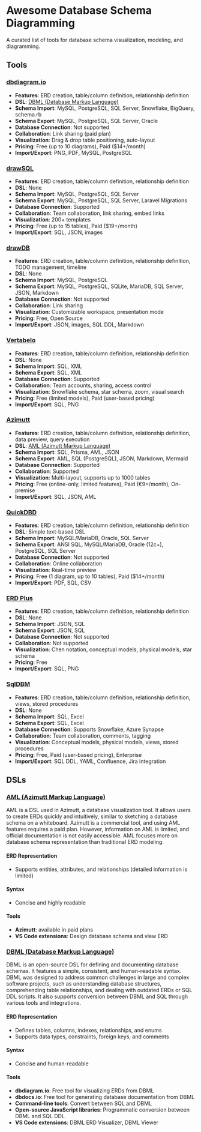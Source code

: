 # Awesome Database Schema Diagramming

A curated list of tools for database schema visualization, modeling, and diagramming.

## Tools

### [dbdiagram.io](https://dbdiagram.io/)
- **Features**: ERD creation, table/column definition, relationship definition
- **DSL**: [DBML (Database Markup Language)](https://dbml.dbdiagram.io/home/)
- **Schema Import**: MySQL, PostgreSQL, SQL Server, Snowflake, BigQuery, schema.rb
- **Schema Export**: MySQL, PostgreSQL, SQL Server, Oracle
- **Database Connection**: Not supported
- **Collaboration**: Link sharing (paid plan)
- **Visualization**: Drag & drop table positioning, auto-layout
- **Pricing**: Free (up to 10 diagrams), Paid ($14+/month)
- **Import/Export**: PNG, PDF, MySQL, PostgreSQL

### [drawSQL](https://drawsql.app/)
- **Features**: ERD creation, table/column definition, relationship definition
- **DSL**: None
- **Schema Import**: MySQL, PostgreSQL, SQL Server
- **Schema Export**: MySQL, PostgreSQL, SQL Server, Laravel Migrations
- **Database Connection**: Supported
- **Collaboration**: Team collaboration, link sharing, embed links
- **Visualization**: 200+ templates
- **Pricing**: Free (up to 15 tables), Paid ($19+/month)
- **Import/Export**: SQL, JSON, images

### [drawDB](https://www.drawdb.app/)
- **Features**: ERD creation, table/column definition, relationship definition, TODO management, timeline
- **DSL**: None
- **Schema Import**: MySQL, PostgreSQL
- **Schema Export**: MySQL, PostgreSQL, SQLite, MariaDB, SQL Server, JSON, Markdown
- **Database Connection**: Not supported
- **Collaboration**: Link sharing
- **Visualization**: Customizable workspace, presentation mode
- **Pricing**: Free, Open Source
- **Import/Export**: JSON, images, SQL DDL, Markdown

### [Vertabelo](https://vertabelo.com/)
- **Features**: ERD creation, table/column definition, relationship definition
- **DSL**: None
- **Schema Import**: SQL, XML
- **Schema Export**: SQL, XML
- **Database Connection**: Supported
- **Collaboration**: Team accounts, sharing, access control
- **Visualization**: Snowflake schema, star schema, zoom, visual search
- **Pricing**: Free (limited models), Paid (user-based pricing)
- **Import/Export**: SQL, PNG

### [Azimutt](https://azimutt.app/)
- **Features**: ERD creation, table/column definition, relationship definition, data preview, query execution
- **DSL**: [AML (Azimutt Markup Language)](https://azimutt.app/docs/aml)
- **Schema Import**: SQL, Prisma, AML, JSON
- **Schema Export**: AML, SQL (PostgreSQL), JSON, Markdown, Mermaid
- **Database Connection**: Supported
- **Collaboration**: Supported
- **Visualization**: Multi-layout, supports up to 1000 tables
- **Pricing**: Free (online-only, limited features), Paid (€9+/month), On-premise
- **Import/Export**: SQL, JSON, AML

### [QuickDBD](https://www.quickdatabasediagrams.com/)
- **Features**: ERD creation, table/column definition, relationship definition
- **DSL**: Simple text-based DSL
- **Schema Import**: MySQL/MariaDB, Oracle, SQL Server
- **Schema Export**: ANSI SQL, MySQL/MariaDB, Oracle (12c+), PostgreSQL, SQL Server
- **Database Connection**: Not supported
- **Collaboration**: Online collaboration
- **Visualization**: Real-time preview
- **Pricing**: Free (1 diagram, up to 10 tables), Paid ($14+/month)
- **Import/Export**: PDF, SQL, CSV

### [ERD Plus](https://erdplus.com/)
- **Features**: ERD creation, table/column definition, relationship definition
- **DSL**: None
- **Schema Import**: JSON, SQL
- **Schema Export**: JSON, SQL
- **Database Connection**: Not supported
- **Collaboration**: Not supported
- **Visualization**: Chen notation, conceptual models, physical models, star schema
- **Pricing**: Free
- **Import/Export**: SQL, PNG

### [SqlDBM](https://sqldbm.com/Home/)
- **Features**: ERD creation, table/column definition, relationship definition, views, stored procedures
- **DSL**: None
- **Schema Import**: SQL, Excel
- **Schema Export**: SQL, Excel
- **Database Connection**: Supports Snowflake, Azure Synapse
- **Collaboration**: Team collaboration, comments, tagging
- **Visualization**: Conceptual models, physical models, views, stored procedures
- **Pricing**: Free, Paid (user-based pricing), Enterprise
- **Import/Export**: SQL DDL, YAML, Confluence, Jira integration

## DSLs

### [AML (Azimutt Markup Language)](https://azimutt.app/docs/aml)
AML is a DSL used in Azimutt, a database visualization tool. It allows users to create ERDs quickly and intuitively, similar to sketching a database schema on a whiteboard. Azimutt is a commercial tool, and using AML features requires a paid plan. However, information on AML is limited, and official documentation is not easily accessible. AML focuses more on database schema representation than traditional ERD modeling.

#### ERD Representation
- Supports entities, attributes, and relationships (detailed information is limited)

#### Syntax
- Concise and highly readable

#### Tools
- **Azimutt**: available in paid plans
- **VS Code extensions**: Design database schema and view ERD

### [DBML (Database Markup Language)](https://dbml.dbdiagram.io/home/)
DBML is an open-source DSL for defining and documenting database schemas. It features a simple, consistent, and human-readable syntax. DBML was designed to address common challenges in large and complex software projects, such as understanding database structures, comprehending table relationships, and dealing with outdated ERDs or SQL DDL scripts. It also supports conversion between DBML and SQL through various tools and integrations.

#### ERD Representation
- Defines tables, columns, indexes, relationships, and enums
- Supports data types, constraints, foreign keys, and comments

#### Syntax
- Concise and human-readable

#### Tools
- **dbdiagram.io**: Free tool for visualizing ERDs from DBML
- **dbdocs.io**: Free tool for generating database documentation from DBML
- **Command-line tools**: Convert between SQL and DBML
- **Open-source JavaScript libraries**: Programmatic conversion between DBML and SQL DDL
- **VS Code extensions**: DBML ERD Visualizer, DBML Viewer

